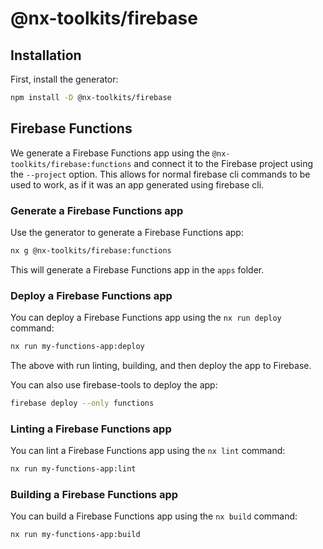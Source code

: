 # @nx-toolkits/firebase

## Installation

First, install the generator:

```bash
npm install -D @nx-toolkits/firebase
```

## Firebase Functions

We generate a Firebase Functions app using the `@nx-toolkits/firebase:functions` and
connect it to the Firebase project using the `--project` option. This allows for
normal firebase cli commands to be used to work, as if it was an app generated
using firebase cli.

### Generate a Firebase Functions app

Use the generator to generate a Firebase Functions app:

```bash
nx g @nx-toolkits/firebase:functions
```

This will generate a Firebase Functions app in the `apps` folder.

### Deploy a Firebase Functions app

You can deploy a Firebase Functions app using the `nx run deploy` command:

```bash
nx run my-functions-app:deploy
```

The above with run linting, building, and then deploy the app to Firebase.

You can also use firebase-tools to deploy the app:

```bash
firebase deploy --only functions
```

### Linting a Firebase Functions app

You can lint a Firebase Functions app using the `nx lint` command:

```bash
nx run my-functions-app:lint
```

### Building a Firebase Functions app

You can build a Firebase Functions app using the `nx build` command:

```bash
nx run my-functions-app:build
```
